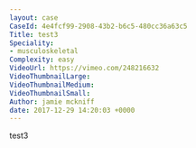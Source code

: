 ```yaml
---
layout: case
CaseId: 4e4fcf99-2908-43b2-b6c5-480cc36a63c5
Title: test3
Speciality:
- musculoskeletal
Complexity: easy
VideoUrl: https://vimeo.com/248216632
VideoThumbnailLarge: 
VideoThumbnailMedium: 
VideoThumbnailSmall: 
Author: jamie mckniff
date: 2017-12-29 14:20:03 +0000
---
```


test3
